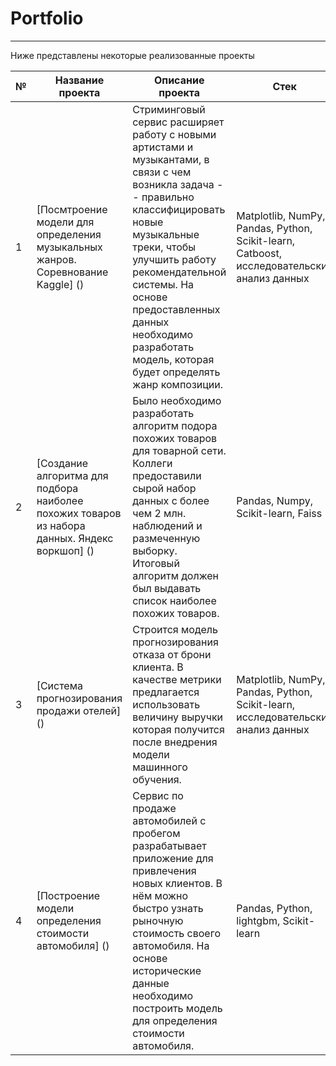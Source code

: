 # Portfolio
-------------------------------------------------------
Ниже представлены некоторые реализованные проекты

| № | Название проекта | Описание проекта | Стек |
| - | ---------------- | ---------------- | ---- |
| 1 | [Посмтроение модели для определения музыкальных жанров. Соревнование Kaggle] () | Стриминговый сервис расширяет работу с новыми артистами и музыкантами, в связи с чем возникла задача -- правильно классифицировать новые музыкальные треки, чтобы улучшить работу рекомендательной системы. На основе предоставленных данных необходимо разработать модель, которая будет определять жанр композиции. | Matplotlib, NumPy, Pandas, Python, Scikit-learn, Catboost, исследовательский анализ данных |
| 2 | [Создание алгоритма для подбора наиболее похожих товаров из набора данных. Яндекс воркшоп] () | Было необходимо разработать алгоритм подора похожих товаров для товарной сети. Коллеги предоставили сырой набор данных с более чем 2 млн. наблюдений и размеченную выборку. Итоговый алгоритм должен был выдавать список наиболее похожих товаров. | Pandas, Numpy, Scikit-learn, Faiss |
| 3 | [Система прогнозирования продажи отелей] () | Строится модель прогнозирования отказа от брони клиента. В качестве метрики предлагается использовать величину выручки которая получится после внедрения модели машинного обучения. | Matplotlib, NumPy, Pandas, Python, Scikit-learn, исследовательский анализ данных |
| 4 | [Построение модели определения стоимости автомобиля] () | Сервис по продаже автомобилей с пробегом  разрабатывает приложение для привлечения новых клиентов. В нём можно быстро узнать рыночную стоимость своего автомобиля. На основе исторические данные необходимо построить модель для определения стоимости автомобиля. | Pandas, Python, lightgbm, Scikit-learn |
